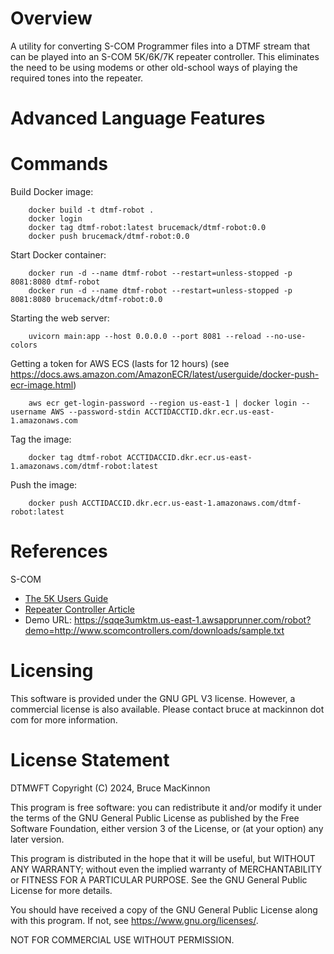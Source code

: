 Overview
========

A utility for converting S-COM Programmer files into a DTMF stream that 
can be played into an S-COM 5K/6K/7K repeater controller.  This eliminates
the need to be using modems or other old-school ways of playing the 
required tones into the repeater.

Advanced Language Features
==========================

Commands
========

Build Docker image:

        docker build -t dtmf-robot .  
        docker login
        docker tag dtmf-robot:latest brucemack/dtmf-robot:0.0        
        docker push brucemack/dtmf-robot:0.0      

Start Docker container:

        docker run -d --name dtmf-robot --restart=unless-stopped -p 8081:8080 dtmf-robot
        docker run -d --name dtmf-robot --restart=unless-stopped -p 8081:8080 brucemack/dtmf-robot:0.0

Starting the web server:

        uvicorn main:app --host 0.0.0.0 --port 8081 --reload --no-use-colors

Getting a token for AWS ECS (lasts for 12 hours) (see https://docs.aws.amazon.com/AmazonECR/latest/userguide/docker-push-ecr-image.html)

        aws ecr get-login-password --region us-east-1 | docker login --username AWS --password-stdin ACCTIDACCTID.dkr.ecr.us-east-1.amazonaws.com

Tag the image:
        
        docker tag dtmf-robot ACCTIDACCID.dkr.ecr.us-east-1.amazonaws.com/dtmf-robot:latest

Push the image:

        docker push ACCTIDACCID.dkr.ecr.us-east-1.amazonaws.com/dtmf-robot:latest


References
==========

S-COM
* [The 5K Users Guide](http://www.scomcontrollers.com/downloads/5kmanualv20.pdf)
* [Repeater Controller Article](https://www.repeater-builder.com/scom/controller-direct-programming.html)
* Demo URL: https://sqqe3umktm.us-east-1.awsapprunner.com/robot?demo=http://www.scomcontrollers.com/downloads/sample.txt

Licensing 
=========

This software is provided under the GNU GPL V3 license.  However, a commercial 
license is also available.  Please contact bruce at mackinnon dot com for more
information.

License Statement
=================

DTMWFT
Copyright (C) 2024, Bruce MacKinnon 

This program is free software: you can redistribute it and/or modify
it under the terms of the GNU General Public License as published by
the Free Software Foundation, either version 3 of the License, or
(at your option) any later version.

This program is distributed in the hope that it will be useful,
but WITHOUT ANY WARRANTY; without even the implied warranty of
MERCHANTABILITY or FITNESS FOR A PARTICULAR PURPOSE.  See the
GNU General Public License for more details.

You should have received a copy of the GNU General Public License
along with this program.  If not, see <https://www.gnu.org/licenses/>.

NOT FOR COMMERCIAL USE WITHOUT PERMISSION.
